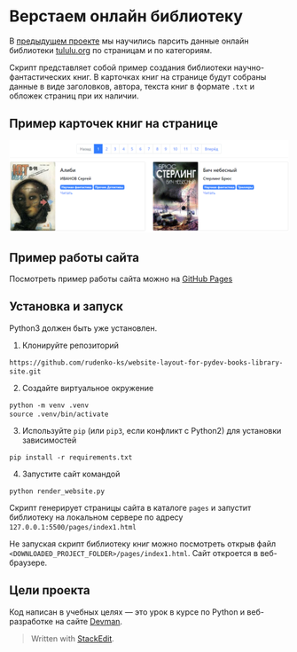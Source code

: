 # Верстаем онлайн библиотеку

В [предыдущем проекте](https://github.com/rudenko-ks/website-layout-for-pydev-books-library) мы научились парсить данные онлайн библиотеки [tululu.org](tululu.org)
по страницам и по категориям.

Скрипт представляет собой пример создания библиотеки научно-фантастических книг. В карточках книг на странице будут собраны данные в виде заголовков, автора, текста книг в формате `.txt` и обложек страниц при их наличии.

## Пример карточек книг на странице
![Скриншот страницы сайта](https://github.com/rudenko-ks/website-layout-for-pydev-books-library-site/blob/main/static/screenshot.png)

## Пример работы сайта
Посмотреть пример работы сайта можно на [GitHub Pages](https://rudenko-ks.github.io/website-layout-for-pydev-books-library-site/pages/index1.html)

## Установка и запуск

Python3 должен быть уже установлен. 
1. Клонируйте репозиторий
```shell
https://github.com/rudenko-ks/website-layout-for-pydev-books-library-site.git
```
2. Создайте виртуальное окружение
```shell
python -m venv .venv
source .venv/bin/activate
```
3. Используйте `pip` (или `pip3`, если конфликт с Python2) для установки зависимостей
```shell
pip install -r requirements.txt
```
4. Запустите сайт командой 
```shell
python render_website.py
``` 
Скрипт генерирует страницы сайта в каталоге `pages` и запустит библиотеку на локальном сервере по адресу `127.0.0.1:5500/pages/index1.html`  

Не запуская скрипт библиотеку книг можно посмотреть открыв файл `<DOWNLOADED_PROJECT_FOLDER>/pages/index1.html`. Сайт откроется в веб-браузере.

## Цели проекта

Код написан в учебных целях — это урок в курсе по Python и веб-разработке на сайте [Devman](https://dvmn.org).


> Written with [StackEdit](https://stackedit.io/).
